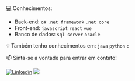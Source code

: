 :computer: Conhecimentos:
- Back-end: `c#` `.net framework` `.net core`
- Front-end: `javascript` `react` `vue`
- Banco de dados: `sql server` `oracle`

:bulb: Também tenho conhecimentos em: `java` `python` `c`

:mailbox: Sinta-se a vontade para entrar em contato!

[![Linkedin](https://img.shields.io/badge/Linkedin-a64dff?style=for-the-badge&logo=Linkedin&logoColor=white)](https://www.linkedin.com/in/pedrodellolio/)
[![](https://img.shields.io/badge/Gmail-a64dff?style=for-the-badge&logo=Gmail&logoColor=white)](mailto:ph.dellolio@gmail.com)
